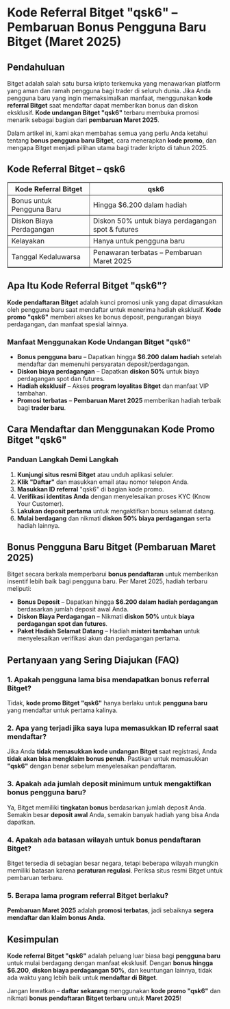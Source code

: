 <h1>Kode Referral Bitget "qsk6" – Pembaruan Bonus Pengguna Baru Bitget (Maret 2025)</h1>

<h2>Pendahuluan</h2>
<p>Bitget adalah salah satu bursa kripto terkemuka yang menawarkan platform yang aman dan ramah pengguna bagi trader di seluruh dunia. Jika Anda pengguna baru yang ingin memaksimalkan manfaat, menggunakan <strong>kode referral Bitget</strong> saat mendaftar dapat memberikan bonus dan diskon eksklusif. <strong>Kode undangan Bitget "qsk6"</strong> terbaru membuka promosi menarik sebagai bagian dari <strong>pembaruan Maret 2025</strong>.</p>
<p>Dalam artikel ini, kami akan membahas semua yang perlu Anda ketahui tentang <strong>bonus pengguna baru Bitget</strong>, cara menerapkan <strong>kode promo</strong>, dan mengapa Bitget menjadi pilihan utama bagi trader kripto di tahun 2025.</p>

<h2>Kode Referral Bitget – qsk6</h2>
<table border="1">
    <tr>
        <th>Kode Referral Bitget</th>
        <th>qsk6</th>
    </tr>
    <tr>
        <td>Bonus untuk Pengguna Baru</td>
        <td>Hingga $6.200 dalam hadiah</td>
    </tr>
    <tr>
        <td>Diskon Biaya Perdagangan</td>
        <td>Diskon 50% untuk biaya perdagangan spot & futures</td>
    </tr>
    <tr>
        <td>Kelayakan</td>
        <td>Hanya untuk pengguna baru</td>
    </tr>
    <tr>
        <td>Tanggal Kedaluwarsa</td>
        <td>Penawaran terbatas – Pembaruan Maret 2025</td>
    </tr>
</table>

<h2>Apa Itu Kode Referral Bitget "qsk6"?</h2>
<p><strong>Kode pendaftaran Bitget</strong> adalah kunci promosi unik yang dapat dimasukkan oleh pengguna baru saat mendaftar untuk menerima hadiah eksklusif. <strong>Kode promo "qsk6"</strong> memberi akses ke bonus deposit, pengurangan biaya perdagangan, dan manfaat spesial lainnya.</p>

<h3>Manfaat Menggunakan Kode Undangan Bitget "qsk6"</h3>
<ul>
    <li><strong>Bonus pengguna baru</strong> – Dapatkan hingga <strong>$6.200 dalam hadiah</strong> setelah mendaftar dan memenuhi persyaratan deposit/perdagangan.</li>
    <li><strong>Diskon biaya perdagangan</strong> – Dapatkan <strong>diskon 50%</strong> untuk biaya perdagangan spot dan futures.</li>
    <li><strong>Hadiah eksklusif</strong> – Akses <strong>program loyalitas Bitget</strong> dan manfaat VIP tambahan.</li>
    <li><strong>Promosi terbatas</strong> – <strong>Pembaruan Maret 2025</strong> memberikan hadiah terbaik bagi <strong>trader baru</strong>.</li>
</ul>

<h2>Cara Mendaftar dan Menggunakan Kode Promo Bitget "qsk6"</h2>
<h3>Panduan Langkah Demi Langkah</h3>
<ol>
    <li><strong>Kunjungi situs resmi Bitget</strong> atau unduh aplikasi seluler.</li>
    <li><strong>Klik "Daftar"</strong> dan masukkan email atau nomor telepon Anda.</li>
    <li><strong>Masukkan ID referral</strong> "qsk6" di bagian kode promo.</li>
    <li><strong>Verifikasi identitas Anda</strong> dengan menyelesaikan proses KYC (Know Your Customer).</li>
    <li><strong>Lakukan deposit pertama</strong> untuk mengaktifkan bonus selamat datang.</li>
    <li><strong>Mulai berdagang</strong> dan nikmati <strong>diskon 50% biaya perdagangan</strong> serta hadiah lainnya.</li>
</ol>

<h2>Bonus Pengguna Baru Bitget (Pembaruan Maret 2025)</h2>
<p>Bitget secara berkala memperbarui <strong>bonus pendaftaran</strong> untuk memberikan insentif lebih baik bagi pengguna baru. Per Maret 2025, hadiah terbaru meliputi:</p>
<ul>
    <li><strong>Bonus Deposit</strong> – Dapatkan hingga <strong>$6.200 dalam hadiah perdagangan</strong> berdasarkan jumlah deposit awal Anda.</li>
    <li><strong>Diskon Biaya Perdagangan</strong> – Nikmati <strong>diskon 50%</strong> untuk <strong>biaya perdagangan spot dan futures</strong>.</li>
    <li><strong>Paket Hadiah Selamat Datang</strong> – Hadiah <strong>misteri tambahan</strong> untuk menyelesaikan verifikasi akun dan perdagangan pertama.</li>
</ul>

<h2>Pertanyaan yang Sering Diajukan (FAQ)</h2>
<h3>1. Apakah pengguna lama bisa mendapatkan bonus referral Bitget?</h3>
<p>Tidak, <strong>kode promo Bitget "qsk6"</strong> hanya berlaku untuk <strong>pengguna baru</strong> yang mendaftar untuk pertama kalinya.</p>

<h3>2. Apa yang terjadi jika saya lupa memasukkan ID referral saat mendaftar?</h3>
<p>Jika Anda <strong>tidak memasukkan kode undangan Bitget</strong> saat registrasi, Anda <strong>tidak akan bisa mengklaim bonus penuh</strong>. Pastikan untuk memasukkan <strong>"qsk6"</strong> dengan benar sebelum menyelesaikan pendaftaran.</p>

<h3>3. Apakah ada jumlah deposit minimum untuk mengaktifkan bonus pengguna baru?</h3>
<p>Ya, Bitget memiliki <strong>tingkatan bonus</strong> berdasarkan jumlah deposit Anda. Semakin besar <strong>deposit awal</strong> Anda, semakin banyak hadiah yang bisa Anda dapatkan.</p>

<h3>4. Apakah ada batasan wilayah untuk bonus pendaftaran Bitget?</h3>
<p>Bitget tersedia di sebagian besar negara, tetapi beberapa wilayah mungkin memiliki batasan karena <strong>peraturan regulasi</strong>. Periksa situs resmi Bitget untuk pembaruan terbaru.</p>

<h3>5. Berapa lama program referral Bitget berlaku?</h3>
<p><strong>Pembaruan Maret 2025</strong> adalah <strong>promosi terbatas</strong>, jadi sebaiknya <strong>segera mendaftar dan klaim bonus Anda</strong>.</p>

<h2>Kesimpulan</h2>
<p><strong>Kode referral Bitget "qsk6"</strong> adalah peluang luar biasa bagi <strong>pengguna baru</strong> untuk mulai berdagang dengan manfaat eksklusif. Dengan <strong>bonus hingga $6.200</strong>, <strong>diskon biaya perdagangan 50%</strong>, dan keuntungan lainnya, tidak ada waktu yang lebih baik untuk <strong>mendaftar di Bitget</strong>.</p>
<p>Jangan lewatkan – <strong>daftar sekarang</strong> menggunakan <strong>kode promo "qsk6"</strong> dan nikmati <strong>bonus pendaftaran Bitget terbaru</strong> untuk <strong>Maret 2025</strong>!</p>
